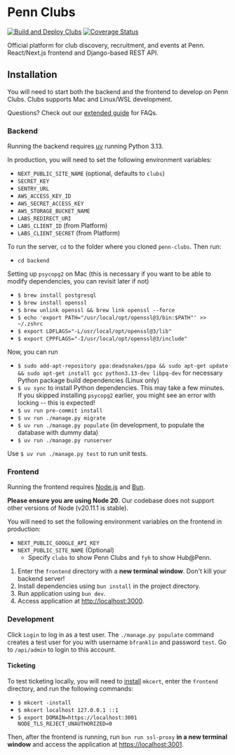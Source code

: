 # Penn Clubs

[![Build and Deploy Clubs](https://github.com/pennlabs/penn-clubs/workflows/Build%20and%20Deploy%20Clubs/badge.svg?branch=master)](https://github.com/pennlabs/penn-clubs/actions)
[![Coverage Status](https://codecov.io/gh/pennlabs/penn-clubs/branch/master/graph/badge.svg)](https://codecov.io/gh/pennlabs/penn-clubs)

Official platform for club discovery, recruitment, and events at Penn.
React/Next.js frontend and Django-based REST API.

## Installation

You will need to start both the backend and the frontend to develop on Penn Clubs. Clubs supports Mac and Linux/WSL development.

Questions? Check out our [extended guide](https://github.com/pennlabs/penn-clubs/wiki/Development-Guide) for FAQs.

### Backend

Running the backend requires [uv](https://docs.astral.sh/uv/getting-started/installation/) running Python 3.13.

In production, you will need to set the following environment variables:

- `NEXT_PUBLIC_SITE_NAME` (optional, defaults to `clubs`)
- `SECRET_KEY`
- `SENTRY_URL`
- `AWS_ACCESS_KEY_ID`
- `AWS_SECRET_ACCESS_KEY`
- `AWS_STORAGE_BUCKET_NAME`
- `LABS_REDIRECT_URI`
- `LABS_CLIENT_ID` (from Platform)
- `LABS_CLIENT_SECRET` (from Platform)

To run the server, `cd` to the folder where you cloned `penn-clubs`. Then run:

- `cd backend`

Setting up `psycopg2` on Mac (this is necessary if you want to be able to modify
dependencies, you can revisit later if not)

- `$ brew install postgresql`
- `$ brew install openssl`
- `$ brew unlink openssl && brew link openssl --force`
- `$ echo 'export PATH="/usr/local/opt/openssl@3/bin:$PATH"' >> ~/.zshrc`
- `$ export LDFLAGS="-L/usr/local/opt/openssl@3/lib"`
- `$ export CPPFLAGS="-I/usr/local/opt/openssl@3/include"`

Now, you can run

- `$ sudo add-apt-repository ppa:deadsnakes/ppa && sudo apt-get update && sudo apt-get install gcc python3.13-dev libpq-dev` for necessary Python package build dependencies (Linux only)
- `$ uv sync` to install Python dependencies. This may take a few
  minutes. If you skipped installing `psycopg2` earlier, you might see
  an error with locking -- this is expected!
- `$ uv run pre-commit install`
- `$ uv run ./manage.py migrate`
- `$ uv run ./manage.py populate` (in development,
  to populate the database with dummy data)
- `$ uv run ./manage.py runserver`

Use `$ uv run ./manage.py test` to run unit tests.

### Frontend

Running the frontend requires [Node.js](https://nodejs.org/en/) and
[Bun](https://bun.sh).

**Please ensure you are using Node 20**. Our codebase does not support other
versions of Node (v20.11.1 is stable).

You will need to set the following environment variables on the frontend in production:

- `NEXT_PUBLIC_GOOGLE_API_KEY`
- `NEXT_PUBLIC_SITE_NAME` (Optional)
  - Specify `clubs` to show Penn Clubs and `fyh` to show Hub@Penn.

1. Enter the `frontend` directory with a **new terminal window**. Don't kill your backend server!
2. Install dependencies using `bun install` in the project directory.
3. Run application using `bun dev`.
4. Access application at [http://localhost:3000](http://localhost:3000).

### Development

Click `Login` to log in as a test user. The `./manage.py populate` command creates a test user for you with username `bfranklin` and password `test`. Go to `/api/admin` to login to this account.

#### Ticketing

To test ticketing locally, you will need to [install](https://github.com/FiloSottile/mkcert?tab=readme-ov-file#installation) `mkcert`, enter the `frontend` directory, and run the following commands:

- `$ mkcert -install`
- `$ mkcert localhost 127.0.0.1 ::1`
- `$ export DOMAIN=https://localhost:3001 NODE_TLS_REJECT_UNAUTHORIZED=0`

Then, after the frontend is running, run `bun run ssl-proxy` **in a new terminal window** and access the application at [https://localhost:3001](https://localhost:3001).

